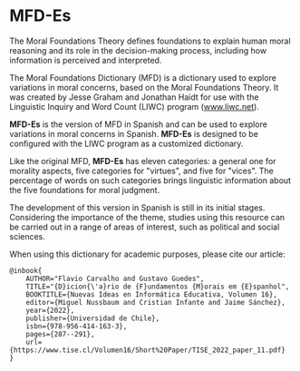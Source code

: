 # MFD-Es
The  Moral Foundations Theory defines foundations to explain human moral reasoning and its role in the decision-making process, including how information is perceived and interpreted.

The Moral Foundations Dictionary (MFD) is a dictionary used to explore variations in moral concerns, based on the Moral Foundations Theory. It was created by Jesse Graham and Jonathan Haidt for use with the Linguistic Inquiry and Word Count (LIWC) program (www.liwc.net).

**MFD-Es** is the version of MFD in Spanish and can be used to explore variations in moral concerns in Spanish. **MFD-Es** is designed to be configured with the LIWC program as a customized dictionary. 

Like the original MFD, **MFD-Es** has eleven categories: a general one for morality aspects, five categories for "virtues", and five for "vices". The percentage of words on such categories brings linguistic information about the five foundations for moral judgment.

The development of this version in Spanish is still in its initial stages.
Considering the importance of the theme, studies using this resource can be carried out in a range of areas of interest, such as political and social sciences.

When using this dictionary for academic purposes, please cite our article:
```
@inbook{
    AUTHOR="Flavio Carvalho and Gustavo Guedes",
    TITLE="{D}icion{\'a}rio de {F}undamentos {M}orais em {E}spanhol",
    BOOKTITLE={Nuevas Ideas en Informática Educativa, Volumen 16},
    editor={Miguel Nussbaum and Cristian Infante and Jaime Sánchez},
    year={2022},
    publisher={Universidad de Chile},
    isbn={978-956-414-163-3},
    pages={287--291},
    url={https://www.tise.cl/Volumen16/Short%20Paper/TISE_2022_paper_11.pdf}
}


```
